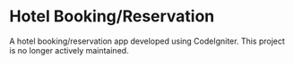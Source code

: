 # Hotel Booking/Reservation

A hotel booking/reservation app developed using CodeIgniter. This project is no longer actively maintained.
